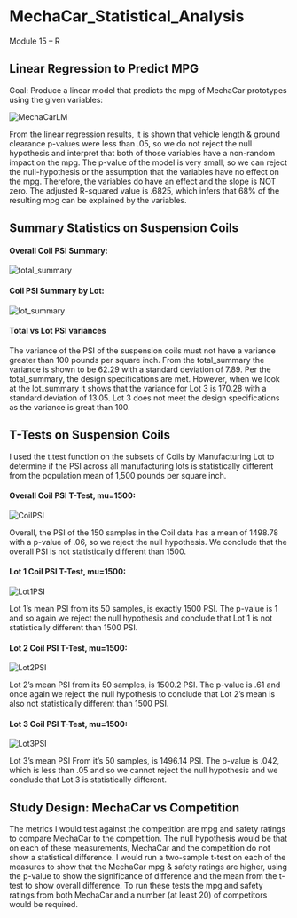 # MechaCar_Statistical_Analysis
Module 15 – R

## Linear Regression to Predict MPG

Goal: Produce a linear model that predicts the mpg of MechaCar prototypes using the given variables:

![MechaCarLM](https://user-images.githubusercontent.com/95837693/162553727-125361f6-5328-4e9b-800a-3e9dc80920a6.PNG)

From the linear regression results, it is shown that vehicle length & ground clearance p-values were less than .05, so we do not reject the null hypothesis and interpret that both of those variables have a non-random impact on the mpg. The p-value of the model is very small, so we can reject the null-hypothesis or the assumption that the variables have no effect on the mpg. Therefore, the variables do have an effect and the slope is NOT zero. The adjusted R-squared value is .6825, which infers that 68% of the resulting mpg can be explained by the variables.

## Summary Statistics on Suspension Coils

#### Overall Coil PSI Summary:

![total_summary](https://user-images.githubusercontent.com/95837693/162553781-385b5693-9d1b-4a65-9ed7-e3ffc47261fb.PNG)

#### Coil PSI Summary by Lot:

![lot_summary](https://user-images.githubusercontent.com/95837693/162553782-1a113ab8-2c93-449b-bbad-d37fbf612279.PNG)

#### Total vs Lot PSI variances
The variance of the PSI of the suspension coils must not have a variance greater than 100 pounds per square inch. From the total_summary the variance is shown to be 62.29 with a standard deviation of 7.89. Per the total_summary, the design specifications are met. However, when we look at the lot_summary it shows that the variance for Lot 3 is 170.28 with a standard deviation of 13.05. Lot 3 does not meet the design specifications as the variance is great than 100.

## T-Tests on Suspension Coils

I used the t.test function on the subsets of Coils by Manufacturing Lot to determine if the PSI across all manufacturing lots is statistically different from the population mean of 1,500 pounds per square inch.

#### Overall Coil PSI T-Test, mu=1500:

![CoilPSI](https://user-images.githubusercontent.com/95837693/162553836-68d3a983-0a4c-47db-9044-73aeedc533f6.PNG)

Overall, the PSI of the 150 samples in the Coil data has a mean of 1498.78 with a p-value of .06, so we reject the null hypothesis. We conclude that the overall PSI is not statistically different than 1500.

#### Lot 1 Coil PSI T-Test, mu=1500:

![Lot1PSI](https://user-images.githubusercontent.com/95837693/162553865-e9c69845-5cba-4303-87d7-8daf2766a6fe.PNG)

Lot 1’s mean PSI from its 50 samples, is exactly 1500 PSI. The p-value is 1 and so again we reject the null hypothesis and conclude that Lot 1 is not statistically different than 1500 PSI.

#### Lot 2 Coil PSI T-Test, mu=1500:

![Lot2PSI](https://user-images.githubusercontent.com/95837693/162553872-f4f2ea9c-7327-48e5-8a1d-c5dfa5c034eb.PNG)

Lot 2’s mean PSI from its 50 samples, is 1500.2 PSI. The p-value is .61 and once again we reject the null hypothesis to conclude that Lot 2’s mean is also not statistically different than 1500 PSI.

#### Lot 3 Coil PSI T-Test, mu=1500:

![Lot3PSI](https://user-images.githubusercontent.com/95837693/162553879-aa70bdf1-4671-424e-8ea0-6c48565bb2f5.PNG)

Lot 3’s mean PSI From it’s 50 samples, is 1496.14 PSI. The p-value is .042, which is less than .05 and so we cannot reject the null hypothesis and we conclude that Lot 3 is statistically different.


## Study Design: MechaCar vs Competition

The metrics I would test against the competition are mpg and safety ratings to compare MechaCar to the competition. The null hypothesis would be that on each of these measurements, MechaCar and the competition do not show a statistical difference. I would run a two-sample t-test on each of the measures to show that the MechaCar mpg & safety ratings are higher, using the p-value to show the significance of difference and the mean from the t-test to show overall difference. To run these tests the mpg and safety ratings from both MechaCar and a number (at least 20) of competitors would be required. 
